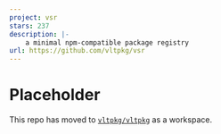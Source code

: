 ```yaml
---
project: vsr
stars: 237
description: |-
    a minimal npm-compatible package registry
url: https://github.com/vltpkg/vsr
---
```


# Placeholder

This repo has moved to [`vltpkg/vltpkg`](https://github.com/vltpkg/vltpkg) as a workspace.

